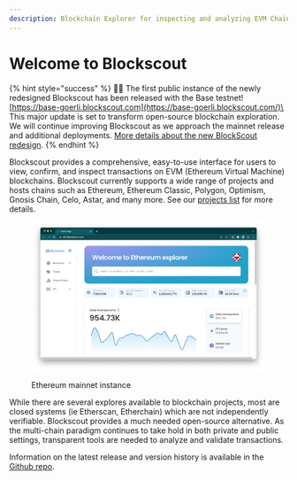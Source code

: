 ```yaml
---
description: Blockchain Explorer for inspecting and analyzing EVM Chains.
---
```


# Welcome to Blockscout

{% hint style="success" %}
🔵🎉 The first public instance of the newly redesigned Blockscout has been released with the Base testnet! [https://base-goerli.blockscout.com](https://base-goerli.blockscout.com/)\
\
This major update is set to transform open-source blockchain exploration. We will continue improving Blockscout as we approach the mainnet release and additional deployments. [More details about the new BlockScout redesign](about/roadmap/blockscout-2.0.md).
{% endhint %}

Blockscout provides a comprehensive, easy-to-use interface for users to view, confirm, and inspect transactions on EVM (Ethereum Virtual Machine) blockchains. Blockscout currently supports a wide range of projects and hosts chains such as Ethereum, Ethereum Classic, Polygon, Optimism, Gnosis Chain, Celo, Astar, and many more. See our [projects list](about/projects.md) for more details.

<figure><img src=".gitbook/assets/ethereum-mainnet.png" alt=""><figcaption><p>Ethereum mainnet instance</p></figcaption></figure>

While there are several explores available to blockchain projects, most are closed systems (ie Etherscan, Etherchain) which are not independently verifiable. Blockscout provides a much needed open-source alternative. As the multi-chain paradigm continues to take hold in both private and public settings, transparent tools are needed to analyze and validate transactions.

Information on the latest release and version history is available in the [Github repo](https://github.com/blockscout/blockscout/releases).
